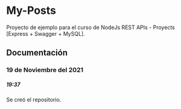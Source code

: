 # My-Posts
Proyecto de ejemplo para el curso de NodeJs REST APIs - Proyects [Express + Swagger + MySQL].

## Documentación

### 19 de Noviembre del 2021
##### 19:37
Se creó el repositorio.
